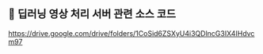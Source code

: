 ## 📖 딥러닝 영상 처리 서버 관련 소스 코드
https://drive.google.com/drive/folders/1CoSid6ZSXyU4i3QDlncG3IX4IHdvcm97
